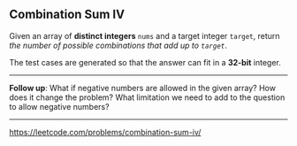 ## Combination Sum IV

Given an array of **distinct integers** `nums` and a target integer `target`, return *the number of possible combinations that add up to `target`*.

The test cases are generated so that the answer can fit in a **32-bit** integer.

-------------

**Follow up**: What if negative numbers are allowed in the given array? How does it change the problem? What limitation we need to add to the question to allow negative numbers?

-------------
https://leetcode.com/problems/combination-sum-iv/
